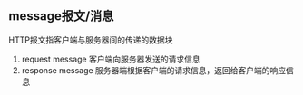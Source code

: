 ## message报文/消息
HTTP报文指客户端与服务器间的传递的数据块
1. request message 客户端向服务器发送的请求信息
2. response message 服务器端根据客户端的请求信息，返回给客户端的响应信息




